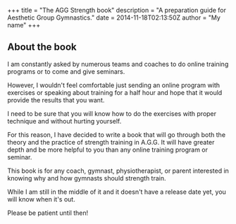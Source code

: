 +++
title = "The AGG Strength book"
description = "A preparation guide for Aesthetic Group Gymnastics."
date = 2014-11-18T02:13:50Z
author = "My name"
+++

## About the book

I am constantly asked by numerous teams and coaches to do online training programs or to come and give seminars.

However, I wouldn't feel comfortable just sending an online program with exercises or speaking about training for a half hour and hope that it would provide the results that you want. 

I need to be sure that you will know how to do the exercises with proper technique and without hurting yourself.

For this reason, I have decided to write a book that will go through both the theory and the practice of strength training in A.G.G. It will have greater depth and be more helpful to you than any online training program or seminar. 

This book is for any coach, gymnast, physiotherapist, or parent interested in knowing why and how gymnasts should strength train. 

While I am still in the middle of it and it doesn't have a release date yet, you will know when it's out. 

Please be patient until then!

